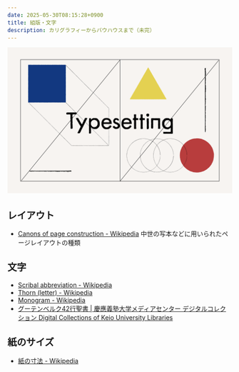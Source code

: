 ```yaml
---
date: 2025-05-30T08:15:28+0900
title: 組版・文字
description: カリグラフィーからバウハウスまで（未完）
---
```


![](Typesetting.png)

## レイアウト

- [Canons of page construction - Wikipedia](https://en.wikipedia.org/wiki/Canons_of_page_construction) 中世の写本などに用いられたページレイアウトの種類



## 文字

- [Scribal abbreviation - Wikipedia](https://en.wikipedia.org/wiki/Scribal_abbreviation) 
- [Thorn (letter) - Wikipedia](https://en.m.wikipedia.org/wiki/Thorn_(letter)) 
- [Monogram - Wikipedia](https://en.m.wikipedia.org/wiki/Monogram) 
- [グーテンベルク42行聖書 | 慶應義塾大学メディアセンター デジタルコレクション Digital Collections of Keio University Libraries](https://dcollections.lib.keio.ac.jp/ja/gutenberg)

##  紙のサイズ 

- [紙の寸法 - Wikipedia](https://ja.wikipedia.org/wiki/%E7%B4%99%E3%81%AE%E5%AF%B8%E6%B3%95#%E5%9B%BD%E9%9A%9B%E7%9A%84%E3%81%AA%E7%B4%99%E3%81%AE%E5%AF%B8%E6%B3%95%E3%81%AE%E8%A6%8F%E6%A0%BC)